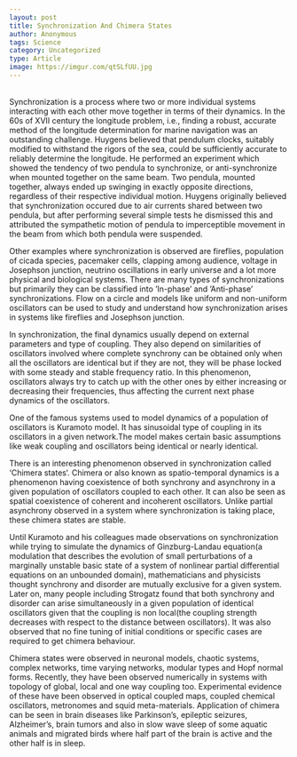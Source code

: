 ```yaml
---
layout: post
title: Synchronization And Chimera States 
author: Anonymous
tags: Science
category: Uncategorized
type: Article
image: https://imgur.com/qtSLfUU.jpg
---
```

\
Synchronization is a process where two or more individual systems interacting with each other move together in terms of their dynamics. In the 60s of XVII century the longitude problem, i.e., finding a robust, accurate method of the longitude determination for marine navigation was an outstanding challenge. Huygens believed that pendulum clocks, suitably modified to withstand the rigors of the sea, could be sufficiently accurate to reliably determine the longitude. He performed an experiment which showed the tendency of two pendula to synchronize, or anti-synchronize when mounted together on the same beam. Two pendula, mounted together, always ended up swinging in exactly opposite directions, regardless of their respective individual motion. Huygens originally believed that synchronization occured due to air currents shared between two pendula, but after performing several simple tests he dismissed this and attributed the sympathetic motion of pendula to imperceptible movement in the beam from which both pendula were suspended.

Other examples where synchronization is observed are fireflies, population of cicada species, pacemaker cells, clapping among audience, voltage in Josephson junction, neutrino oscillations in early universe and a lot more physical and biological systems. There are many types of synchronizations but primarily they can be classified into ’In-phase’ and ’Anti-phase’ synchronizations. Flow on a circle and models like uniform and non-uniform oscillators can be used to study and understand how synchronization arises in systems like fireflies and Josephson junction.

In synchronization, the final dynamics usually depend on external parameters and type of coupling. They also depend on similarities of oscillators involved where complete synchrony can be obtained only when all the oscillators are identical but if they are not, they will be phase locked with some steady and stable frequency ratio. In this phenomenon, oscillators always try to catch up with the other ones by either increasing or decreasing their frequencies, thus affecting the current next phase dynamics of the oscillators.

One of the famous systems used to model dynamics of a population of oscillators is Kuramoto model. It has sinusoidal type of coupling in its oscillators in a given network.The model makes certain basic assumptions like weak coupling and oscillators being identical or nearly identical.

There is an interesting phenomenon observed in synchronization called ‘Chimera states‘. Chimera or also known as spatio-temporal dynamics is a phenomenon having coexistence of both synchrony and asynchrony in a given population of oscillators coupled to each other. It can also be seen as spatial coexistence of coherent and incoherent oscillators. Unlike partial asynchrony observed in a system where synchronization is taking place, these chimera states are stable.

Until Kuramoto and his colleagues made observations on synchronization while trying to simulate the dynamics of Ginzburg-Landau equation(a modulation that describes the evolution of small perturbations of a marginally unstable basic state of a system of nonlinear partial differential equations on an unbounded domain), mathematicians and physicists thought synchrony and disorder are mutually exclusive for a given system. Later on, many people including Strogatz found that both synchrony and disorder can arise simultaneously in a given population of identical oscillators given that the coupling is non local(the coupling strength decreases with respect to the distance between oscillators). It was also observed that no fine tuning of initial conditions or specific cases are required to get chimera behaviour.

Chimera states were observed in neuronal models, chaotic systems, complex networks, time varying networks, modular types and Hopf normal forms. Recently, they have been observed numerically in systems with topology of global, local and one way coupling too. Experimental evidence of these have been observed in optical coupled maps, coupled chemical oscillators, metronomes and squid meta-materials. Application of chimera can be seen in brain diseases like Parkinson’s, epileptic seizures, Alzheimer’s, brain tumors and also in slow wave sleep of some aquatic animals and migrated birds where half part of the brain is active and the other half is in sleep.
